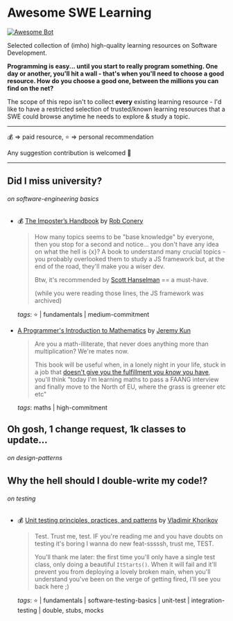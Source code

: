 # Awesome SWE Learning

[![Awesome Bot](https://github.com/followynne/awesome-swe-learning/actions/workflows/awesome.yml/badge.svg)](https://github.com/followynne/awesome-swe-learning/actions/workflows/awesome.yml)

Selected collection of (imho) high-quality learning resources on Software Development.

**Programming is easy... until you start to really program something. One day or another, you'll hit a wall - that's when you'll need to choose a good resource. How do you choose a good one, between the millions you can find on the net?**

The scope of this repo isn't to collect **every** existing learning resource - I'd like to have a restricted selection of trusted/known learning resources that a SWE could browse anytime he needs to explore & study a topic.

- - - - - -
:moneybag: => paid resource, :star: => personal recommendation

Any suggestion contribution is welcomed :triumph:
- - - - - -

## Did I miss university?
###### on software-engineering basics

- :moneybag: [The Imposter’s Handbook](https://bigmachine.io/products/the-imposters-handbook/) by [Rob Conery](https://github.com/robconery)

  > How many topics seems to be "base knowledge" by everyone, then you stop for a second and notice... you don't have any idea on what the hell is {x}? A book to understand many crucial topics - you probably overlooked them to study a JS framework but, at the end of the road, they'll make you a wiser dev. 
  >
  > Btw, it's recommended by [Scott Hanselman](https://github.com/shanselman) == a must-have.
  >
  > (while you were reading those lines, the JS framework was archived)
  >
  *tags*: :star: | fundamentals | medium-commitment

- [A Programmer's Introduction to Mathematics](https://pimbook.org/) by [Jeremy Kun](https://jeremykun.com/)

  > Are you a math-illiterate, that never does anything more than multiplication? We're mates now. 
  >
  > This book will be useful when, in a lonely night in your life, stuck in a job that [doesn't give you the fulfillment you _know_ you have](http://antirez.com/news/129#futileness),  you'll think "today I'm learning maths to pass a FAANG interview and finally move to the North of EU, where the grass is greener etc etc"
  >
  *tags*: maths | high-commitment

## Oh gosh, 1 change request, 1k classes to update...
###### on design-patterns

## Why the hell should I double-write my code!?
###### _on testing_

- :moneybag: [Unit testing principles, practices, and patterns](https://www.manning.com/books/unit-testing) by [Vladimir Khorikov](https://enterprisecraftsmanship.com/)

  > Test. Trust me, test. IF you're reading me and you have doubts on testing it's boring I wanna do new feat-sssssh, trust me, TEST. 
  > 
  > You'll thank me later: the first time you'll only have a single test class, only doing a beautiful `ItStarts()`. When it will fail and it'll prevent you from deploying a lovely broken main, when you'll understand you've been on the verge of getting fired, I'll see you back here ;)
  >
  *tags*: :star: | fundamentals | software-testing-basics | unit-test | integration-testing | double, stubs, mocks
